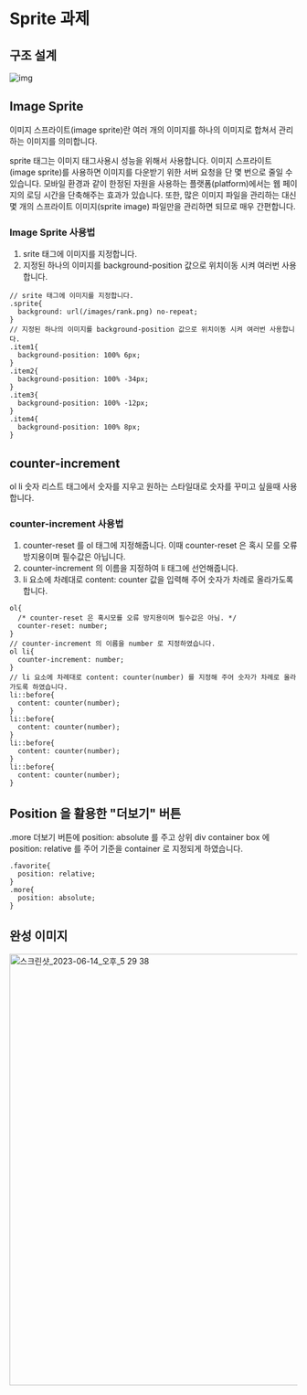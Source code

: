 # Sprite 과제

## 구조 설계
![img](https://github.com/jellyjoji/home-work/assets/74365275/8c0d6e98-75b3-4bed-8bb9-4ccc3701891c)

## Image Sprite
이미지 스프라이트(image sprite)란 여러 개의 이미지를 하나의 이미지로 합쳐서 관리하는 이미지를 의미합니다.

sprite 태그는 이미지 태그사용시 성능을 위해서 사용합니다.
이미지 스프라이트(image sprite)를 사용하면 이미지를 다운받기 위한 서버 요청을 단 몇 번으로 줄일 수 있습니다.
모바일 환경과 같이 한정된 자원을 사용하는 플랫폼(platform)에서는 웹 페이지의 로딩 시간을 단축해주는 효과가 있습니다.
또한, 많은 이미지 파일을 관리하는 대신 몇 개의 스프라이트 이미지(sprite image) 파일만을 관리하면 되므로 매우 간편합니다.

### Image Sprite 사용법
1. srite 태그에 이미지를 지정합니다.
2. 지정된 하나의 이미지를 background-position 값으로 위치이동 시켜 여러번 사용합니다. 
```
// srite 태그에 이미지를 지정합니다.
.sprite{
  background: url(/images/rank.png) no-repeat;
}
// 지정된 하나의 이미지를 background-position 값으로 위치이동 시켜 여러번 사용합니다. 
.item1{
  background-position: 100% 6px;
}
.item2{
  background-position: 100% -34px;
}
.item3{
  background-position: 100% -12px;
}
.item4{
  background-position: 100% 8px;
}
```
## counter-increment
ol li 숫자 리스트 태그에서 숫자를 지우고 원하는 스타일대로 숫자를 꾸미고 싶을때 사용합니다.

### counter-increment 사용법
1. counter-reset 를 ol 태그에 지정해줍니다. 이때 counter-reset 은 혹시 모를 오류 방지용이며 필수값은 아닙니다.
2. counter-increment 의 이름을 지정하여 li 태그에 선언해줍니다.
3. li 요소에 차례대로 content: counter 값을 입력해 주어 숫자가 차례로 올라가도록합니다.
```
ol{
  /* counter-reset 은 혹시모를 오류 방지용이며 필수값은 아님. */
  counter-reset: number;
}
// counter-increment 의 이름을 number 로 지정하였습니다.
ol li{
  counter-increment: number;
}
// li 요소에 차례대로 content: counter(number) 를 지정해 주어 숫자가 차례로 올라가도록 하였습니다.
li::before{
  content: counter(number);
}
li::before{
  content: counter(number);
}
li::before{
  content: counter(number);
}
li::before{
  content: counter(number);
}
```

## Position 을 활용한 "더보기" 버튼
.more 더보기 버튼에 position: absolute 를 주고 상위 div container box 에 position: relative 를 주어 기준을 container 로 지정되게 하였습니다. 
```
.favorite{
  position: relative;
}
.more{
  position: absolute;
}
```

## 완성 이미지
<img width="755" alt="스크린샷_2023-06-14_오후_5 29 38" src="https://github.com/jellyjoji/home-work/assets/74365275/99442556-43fb-4b26-8005-a5daecd56ee6">
